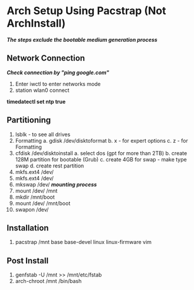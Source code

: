 # Arch Setup Using Pacstrap (Not ArchInstall)
***The steps exclude the bootable medium generation process***

## Network Connection
***Check connection by "ping google.com"***
1. Enter iwctl to enter networks mode 
2. station wlan0 connect <your-connection>

**timedatectl set ntp true**

## Partitioning
1. lsblk - to see all drives
2. Formatting
    a. gdisk /dev/disktoformat
    b. x - for expert options 
    c. z - for Formatting
3. cfdisk /dev/disktoinstall
    a. select dos (gpt for more than 2TB)
    b. create 128M partition for bootable (Grub)
    c. create 4GB for swap - make type swap
    d. create rest partition
4. mkfs.ext4 /dev/<bootpartition>
5. mkfs.ext4 /dev/<restpartition>
6. mkswap /dev/<swappartition>
***mounting process***
7. mount /dev/<mainpart> /mnt
8. mkdir /mnt/boot
9. mount /dev/<bootpart> /mnt/boot
10. swapon /dev/<swappart>

## Installation
1. pacstrap /mnt base base-devel linux linux-firmware vim

## Post Install
1. genfstab -U /mnt >> /mnt/etc/fstab
2. arch-chroot /mnt /bin/bash











